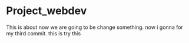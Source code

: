 # Project_webdev
This is about 
now we are going to be change something.
now i gonna for my third commit.
this is 
try this